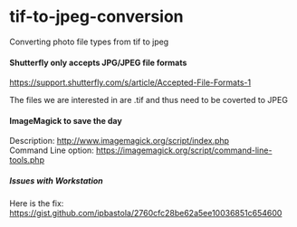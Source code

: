 # tif-to-jpeg-conversion
Converting photo file types from tif to jpeg

#### Shutterfly only accepts JPG/JPEG file formats

https://support.shutterfly.com/s/article/Accepted-File-Formats-1

The files we are interested in are .tif and thus need to be coverted to JPEG

#### ImageMagick to save the day

Description: http://www.imagemagick.org/script/index.php <br>
Command Line option: https://imagemagick.org/script/command-line-tools.php

##### Issues with Workstation

Here is the fix: https://gist.github.com/ipbastola/2760cfc28be62a5ee10036851c654600
